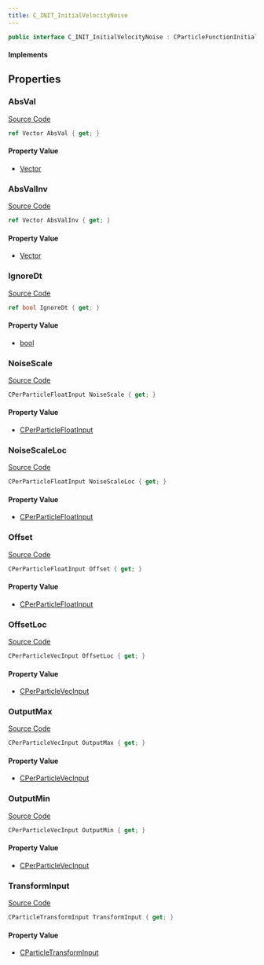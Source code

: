 ```yaml
---
title: C_INIT_InitialVelocityNoise
---
```


```csharp
public interface C_INIT_InitialVelocityNoise : CParticleFunctionInitializer, CParticleFunction, ISchemaClass<CParticleFunction>, ISchemaClass<CParticleFunctionInitializer>, ISchemaClass<C_INIT_InitialVelocityNoise>, ISchemaField, ISchemaClass, INativeHandle
```

#### Implements

## Properties

### AbsVal

[Source Code](https://github.com/swiftly-solution/swiftlys2/blob/main/managed/src/SwiftlyS2.Generated/Schemas/Interfaces/C_INIT_InitialVelocityNoise.cs#L17)

```csharp
ref Vector AbsVal { get; }
```

#### Property Value

- [Vector](/docs/api/shared/natives/vector)

### AbsValInv

[Source Code](https://github.com/swiftly-solution/swiftlys2/blob/main/managed/src/SwiftlyS2.Generated/Schemas/Interfaces/C_INIT_InitialVelocityNoise.cs#L19)

```csharp
ref Vector AbsValInv { get; }
```

#### Property Value

- [Vector](/docs/api/shared/natives/vector)

### IgnoreDt

[Source Code](https://github.com/swiftly-solution/swiftlys2/blob/main/managed/src/SwiftlyS2.Generated/Schemas/Interfaces/C_INIT_InitialVelocityNoise.cs#L35)

```csharp
ref bool IgnoreDt { get; }
```

#### Property Value

- [bool](https://learn.microsoft.com/dotnet/api/system.boolean)

### NoiseScale

[Source Code](https://github.com/swiftly-solution/swiftlys2/blob/main/managed/src/SwiftlyS2.Generated/Schemas/Interfaces/C_INIT_InitialVelocityNoise.cs#L29)

```csharp
CPerParticleFloatInput NoiseScale { get; }
```

#### Property Value

- [CPerParticleFloatInput](/docs/api/shared/schemadefinitions/cperparticlefloatinput)

### NoiseScaleLoc

[Source Code](https://github.com/swiftly-solution/swiftlys2/blob/main/managed/src/SwiftlyS2.Generated/Schemas/Interfaces/C_INIT_InitialVelocityNoise.cs#L31)

```csharp
CPerParticleFloatInput NoiseScaleLoc { get; }
```

#### Property Value

- [CPerParticleFloatInput](/docs/api/shared/schemadefinitions/cperparticlefloatinput)

### Offset

[Source Code](https://github.com/swiftly-solution/swiftlys2/blob/main/managed/src/SwiftlyS2.Generated/Schemas/Interfaces/C_INIT_InitialVelocityNoise.cs#L23)

```csharp
CPerParticleFloatInput Offset { get; }
```

#### Property Value

- [CPerParticleFloatInput](/docs/api/shared/schemadefinitions/cperparticlefloatinput)

### OffsetLoc

[Source Code](https://github.com/swiftly-solution/swiftlys2/blob/main/managed/src/SwiftlyS2.Generated/Schemas/Interfaces/C_INIT_InitialVelocityNoise.cs#L21)

```csharp
CPerParticleVecInput OffsetLoc { get; }
```

#### Property Value

- [CPerParticleVecInput](/docs/api/shared/schemadefinitions/cperparticlevecinput)

### OutputMax

[Source Code](https://github.com/swiftly-solution/swiftlys2/blob/main/managed/src/SwiftlyS2.Generated/Schemas/Interfaces/C_INIT_InitialVelocityNoise.cs#L27)

```csharp
CPerParticleVecInput OutputMax { get; }
```

#### Property Value

- [CPerParticleVecInput](/docs/api/shared/schemadefinitions/cperparticlevecinput)

### OutputMin

[Source Code](https://github.com/swiftly-solution/swiftlys2/blob/main/managed/src/SwiftlyS2.Generated/Schemas/Interfaces/C_INIT_InitialVelocityNoise.cs#L25)

```csharp
CPerParticleVecInput OutputMin { get; }
```

#### Property Value

- [CPerParticleVecInput](/docs/api/shared/schemadefinitions/cperparticlevecinput)

### TransformInput

[Source Code](https://github.com/swiftly-solution/swiftlys2/blob/main/managed/src/SwiftlyS2.Generated/Schemas/Interfaces/C_INIT_InitialVelocityNoise.cs#L33)

```csharp
CParticleTransformInput TransformInput { get; }
```

#### Property Value

- [CParticleTransformInput](/docs/api/shared/schemadefinitions/cparticletransforminput)

